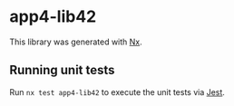 # app4-lib42

This library was generated with [Nx](https://nx.dev).

## Running unit tests

Run `nx test app4-lib42` to execute the unit tests via [Jest](https://jestjs.io).
